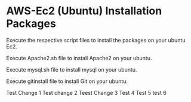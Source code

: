 # AWS-Ec2 (Ubuntu) Installation Packages
Execute the respective script files to install the packages on your ubuntu Ec2.



Execute Apache2.sh file to install Apache2 on your ubuntu.


Execute mysql.sh file to install mysql on your ubuntu.


Execute gitinstall file to install Git on your ubuntu.


Test Change 1
Test change 2
Teest Change 3
Test 4
Test 5
test 6
